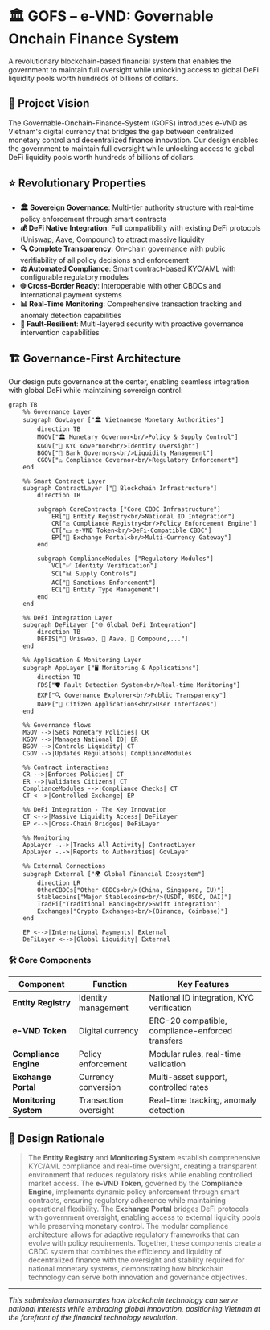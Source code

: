 # 🏛️ GOFS – e-VND: Governable Onchain Finance System

A revolutionary blockchain-based financial system that enables the government to maintain full oversight while unlocking access to global DeFi liquidity pools worth hundreds of billions of dollars.

## 🚀 Project Vision

The Governable-Onchain-Finance-System (GOFS) introduces e-VND as Vietnam's digital currency that bridges the gap between centralized monetary control and decentralized finance innovation. Our design enables the government to maintain full oversight while unlocking access to global DeFi liquidity pools worth hundreds of billions of dollars.

## ⭐ Revolutionary Properties

-   **🏛️ Sovereign Governance**: Multi-tier authority structure with real-time policy enforcement through smart contracts
-   **💰 DeFi Native Integration**: Full compatibility with existing DeFi protocols (Uniswap, Aave, Compound) to attract massive liquidity
-   **🔍 Complete Transparency**: On-chain governance with public verifiability of all policy decisions and enforcement
-   **⚖️ Automated Compliance**: Smart contract-based KYC/AML with configurable regulatory modules
-   **🌐 Cross-Border Ready**: Interoperable with other CBDCs and international payment systems
-   **📊 Real-Time Monitoring**: Comprehensive transaction tracking and anomaly detection capabilities
-   **🔐 Fault-Resilient**: Multi-layered security with proactive governance intervention capabilities

## 🏗️ Governance-First Architecture

Our design puts governance at the center, enabling seamless integration with global DeFi while maintaining sovereign control:

```mermaid
graph TB
    %% Governance Layer
    subgraph GovLayer ["🏛️ Vietnamese Monetary Authorities"]
        direction TB
        MGOV["🏛️ Monetary Governor<br/>Policy & Supply Control"]
        KGOV["🔎 KYC Governor<br/>Identity Oversight"]
        BGOV["🏦 Bank Governors<br/>Liquidity Management"]
        CGOV["⚖️ Compliance Governor<br/>Regulatory Enforcement"]
    end

    %% Smart Contract Layer
    subgraph ContractLayer ["🧊 Blockchain Infrastructure"]
        direction TB

        subgraph CoreContracts ["Core CBDC Infrastructure"]
            ER["🛂 Entity Registry<br/>National ID Integration"]
            CR["⚖️ Compliance Registry<br/>Policy Enforcement Engine"]
            CT["💵 e-VND Token<br/>DeFi-Compatible CBDC"]
            EP["🔄 Exchange Portal<br/>Multi-Currency Gateway"]
        end

        subgraph ComplianceModules ["Regulatory Modules"]
            VC["✅ Identity Verification"]
            SC["📊 Supply Controls"]
            AC["🚫 Sanctions Enforcement"]
            EC["👥 Entity Type Management"]
        end
    end

    %% DeFi Integration Layer
    subgraph DeFiLayer ["🌐 Global DeFi Integration"]
        direction TB
        DEFIS["🦄 Uniswap, 🏦 Aave, 💎 Compound,..."]
    end

    %% Application & Monitoring Layer
    subgraph AppLayer ["🖥️ Monitoring & Applications"]
        direction TB
        FDS["🛡️ Fault Detection System<br/>Real-time Monitoring"]
        EXP["🔍 Governance Explorer<br/>Public Transparency"]
        DAPP["📱 Citizen Applications<br/>User Interfaces"]
    end

    %% Governance flows
    MGOV -->|Sets Monetary Policies| CR
    KGOV -->|Manages National ID| ER
    BGOV -->|Controls Liquidity| CT
    CGOV -->|Updates Regulations| ComplianceModules

    %% Contract interactions
    CR -->|Enforces Policies| CT
    ER -->|Validates Citizens| CT
    ComplianceModules -->|Compliance Checks| CT
    CT <-->|Controlled Exchange| EP

    %% DeFi Integration - The Key Innovation
    CT <-->|Massive Liquidity Access| DeFiLayer
    EP <-->|Cross-Chain Bridges| DeFiLayer

    %% Monitoring
    AppLayer -.->|Tracks All Activity| ContractLayer
    AppLayer -.->|Reports to Authorities| GovLayer

    %% External Connections
    subgraph External ["🌍 Global Financial Ecosystem"]
        direction LR
        OtherCBDCs["Other CBDCs<br/>(China, Singapore, EU)"]
        Stablecoins["Major Stablecoins<br/>(USDT, USDC, DAI)"]
        TradFi["Traditional Banking<br/>Swift Integration"]
        Exchanges["Crypto Exchanges<br/>(Binance, Coinbase)"]
    end

    EP <-->|International Payments| External
    DeFiLayer <-->|Global Liquidity| External
```

### 🛠 Core Components

| Component             | Function              | Key Features                                     |
| --------------------- | --------------------- | ------------------------------------------------ |
| **Entity Registry**   | Identity management   | National ID integration, KYC verification        |
| **e-VND Token**       | Digital currency      | ERC-20 compatible, compliance-enforced transfers |
| **Compliance Engine** | Policy enforcement    | Modular rules, real-time validation              |
| **Exchange Portal**   | Currency conversion   | Multi-asset support, controlled rates            |
| **Monitoring System** | Transaction oversight | Real-time tracking, anomaly detection            |

## 🌌 Design Rationale

> The **Entity Registry** and **Monitoring System** establish comprehensive KYC/AML compliance and real-time oversight, creating a transparent environment that reduces regulatory risks while enabling controlled market access. The **e-VND Token**, governed by the **Compliance Engine**, implements dynamic policy enforcement through smart contracts, ensuring regulatory adherence while maintaining operational flexibility. The **Exchange Portal** bridges DeFi protocols with government oversight, enabling access to external liquidity pools while preserving monetary control. The modular compliance architecture allows for adaptive regulatory frameworks that can evolve with policy requirements. Together, these components create a CBDC system that combines the efficiency and liquidity of decentralized finance with the oversight and stability required for national monetary systems, demonstrating how blockchain technology can serve both innovation and governance objectives.

---

_This submission demonstrates how blockchain technology can serve national interests while embracing global innovation, positioning Vietnam at the forefront of the financial technology revolution._
